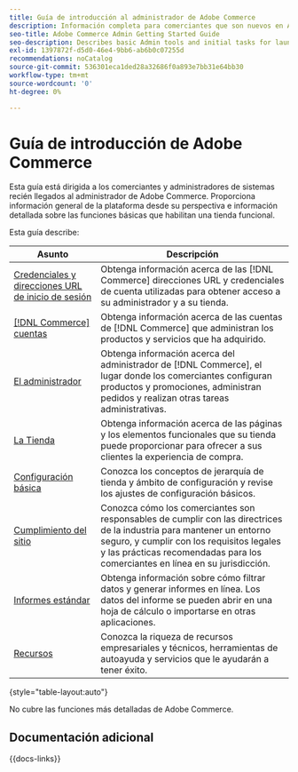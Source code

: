 ```yaml
---
title: Guía de introducción al administrador de Adobe Commerce
description: Información completa para comerciantes que son nuevos en Adobe Commerce Admin.
seo-title: Adobe Commerce Admin Getting Started Guide
seo-description: Describes basic Admin tools and initial tasks for launching an Adobe Commerce or Magento Open Source store.
exl-id: 1397872f-d5d0-46e4-9bb6-ab6b0c07255d
recommendations: noCatalog
source-git-commit: 536301eca1ded28a32686f0a893e7bb31e64bb30
workflow-type: tm+mt
source-wordcount: '0'
ht-degree: 0%

---
```


# Guía de introducción de Adobe Commerce

Esta guía está dirigida a los comerciantes y administradores de sistemas recién llegados al administrador de Adobe Commerce. Proporciona información general de la plataforma desde su perspectiva e información detallada sobre las funciones básicas que habilitan una tienda funcional.

Esta guía describe:

| Asunto | Descripción |
| ------- | ----------- |
| [Credenciales y direcciones URL de inicio de sesión](login-urls.md) | Obtenga información acerca de las [!DNL Commerce] direcciones URL y credenciales de cuenta utilizadas para obtener acceso a su administrador y a su tienda. |
| [[!DNL Commerce] cuentas](commerce-account-create.md) | Obtenga información acerca de las cuentas de [!DNL Commerce] que administran los productos y servicios que ha adquirido. |
| [El administrador](admin.md) | Obtenga información acerca del administrador de [!DNL Commerce], el lugar donde los comerciantes configuran productos y promociones, administran pedidos y realizan otras tareas administrativas. |
| [La Tienda](storefront.md) | Obtenga información acerca de las páginas y los elementos funcionales que su tienda puede proporcionar para ofrecer a sus clientes la experiencia de compra. |
| [Configuración básica](websites-stores-views.md) | Conozca los conceptos de jerarquía de tienda y ámbito de configuración y revise los ajustes de configuración básicos. |
| [Cumplimiento del sitio](privacy-policy.md) | Conozca cómo los comerciantes son responsables de cumplir con las directrices de la industria para mantener un entorno seguro, y cumplir con los requisitos legales y las prácticas recomendadas para los comerciantes en línea en su jurisdicción. |
| [Informes estándar](reports-menu.md) | Obtenga información sobre cómo filtrar datos y generar informes en línea. Los datos del informe se pueden abrir en una hoja de cálculo o importarse en otras aplicaciones. |
| [Recursos](resources.md) | Conozca la riqueza de recursos empresariales y técnicos, herramientas de autoayuda y servicios que le ayudarán a tener éxito. |

{style="table-layout:auto"}

No cubre las funciones más detalladas de Adobe Commerce.

## Documentación adicional

{{docs-links}}
